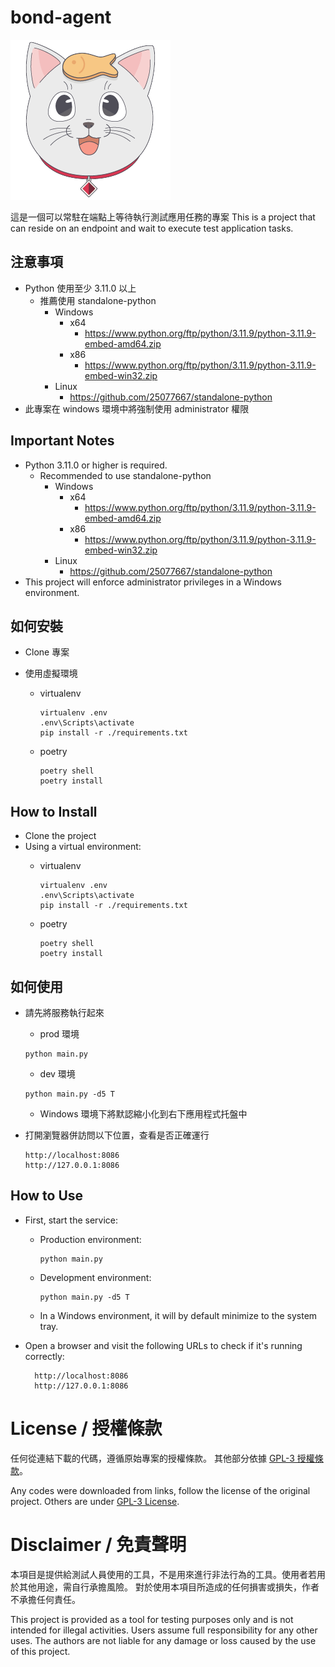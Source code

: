 # bond-agent
![](/static/img/Bond-Agent.png)


這是一個可以常駐在端點上等待執行測試應用任務的專案
This is a project that can reside on an endpoint and wait to execute test application tasks.

## 注意事項
* Python 使用至少 3.11.0 以上
  * 推薦使用 standalone-python
    * Windows
      * x64
        * https://www.python.org/ftp/python/3.11.9/python-3.11.9-embed-amd64.zip
      * x86
        * https://www.python.org/ftp/python/3.11.9/python-3.11.9-embed-win32.zip
    * Linux
      * https://github.com/25077667/standalone-python
* 此專案在 windows 環境中將強制使用 administrator 權限

## Important Notes
* Python 3.11.0 or higher is required.
  * Recommended to use standalone-python
    * Windows
      * x64
        * https://www.python.org/ftp/python/3.11.9/python-3.11.9-embed-amd64.zip
      * x86
        * https://www.python.org/ftp/python/3.11.9/python-3.11.9-embed-win32.zip
    * Linux
      * https://github.com/25077667/standalone-python
* This project will enforce administrator privileges in a Windows environment.

## 如何安裝

* Clone 專案
  
* 使用虛擬環境
  * virtualenv
  
    ```shell
    virtualenv .env
    .env\Scripts\activate
    pip install -r ./requirements.txt
    ```

  * poetry

    ```shell
    poetry shell
    poetry install
    ```

## How to Install
* Clone the project
* Using a virtual environment:
  * virtualenv

    ```shell
    virtualenv .env
    .env\Scripts\activate
    pip install -r ./requirements.txt
    ```

  * poetry

    ```shell
    poetry shell
    poetry install
    ```

## 如何使用

* 請先將服務執行起來
    * prod 環境
  
    ```shell
    python main.py
    ```

    * dev 環境
  
    ```shell
    python main.py -d5 T
    ```

  * Windows 環境下將默認縮小化到右下應用程式托盤中

* 打開瀏覽器併訪問以下位置，查看是否正確運行
    
    ```shell
    http://localhost:8086
    http://127.0.0.1:8086
    ```

## How to Use
* First, start the service:
  * Production environment:
  
    ```shell
    python main.py
    ```
  * Development environment:
  
    ```shell
    python main.py -d5 T
    ```
  
  * In a Windows environment, it will by default minimize to the system tray.

* Open a browser and visit the following URLs to check if it's running correctly:

  ```shell
    http://localhost:8086
    http://127.0.0.1:8086
    ```
  
# License / 授權條款

任何從連結下載的代碼，遵循原始專案的授權條款。
其他部分依據 [GPL-3 授權條款](/LICENSE)。

Any codes were downloaded from links, follow the license of the original project.
Others are under [GPL-3 License](/LICENSE).

# Disclaimer / 免責聲明

本項目是提供給測試人員使用的工具，不是用來進行非法行為的工具。使用者若用於其他用途，需自行承擔風險。
對於使用本項目所造成的任何損害或損失，作者不承擔任何責任。

This project is provided as a tool for testing purposes only and is not intended for illegal activities. Users assume full responsibility for any other uses. The authors are not liable for any damage or loss caused by the use of this project.